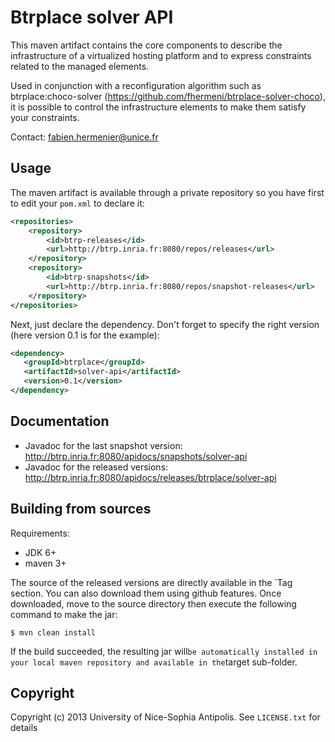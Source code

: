 # Btrplace solver API #

This maven artifact contains the core components to describe the infrastructure
of a virtualized hosting platform and to express constraints related to the
managed elements.

Used in conjunction with a reconfiguration algorithm such as btrplace:choco-solver
(https://github.com/fhermeni/btrplace-solver-choco), it is possible to control
the infrastructure elements to make them satisfy your constraints.

Contact: fabien.hermenier@unice.fr

## Usage ##

The maven artifact is available through a private repository
so you have first to edit your `pom.xml` to declare it:

```xml
<repositories>
    <repository>
        <id>btrp-releases</id>
        <url>http://btrp.inria.fr:8080/repos/releases</url>
    </repository>
    <repository>
        <id>btrp-snapshots</id>
        <url>http://btrp.inria.fr:8080/repos/snapshot-releases</url>
    </repository>
</repositories>
```

Next, just declare the dependency. Don't forget to specify the right version
(here version 0.1 is for the example):

```xml
<dependency>
   <groupId>btrplace</groupId>
   <artifactId>solver-api</artifactId>
   <version>0.1</version>
</dependency>
```

## Documentation ##

* Javadoc for the last snapshot version: http://btrp.inria.fr:8080/apidocs/snapshots/solver-api
* Javadoc for the released versions: http://btrp.inria.fr:8080/apidocs/releases/btrplace/solver-api

## Building from sources ##

Requirements:
* JDK 6+
* maven 3+

The source of the released versions are directly available in the `Tag section.
You can also download them using github features.
Once downloaded, move to the source directory then execute the following command
to make the jar:

    $ mvn clean install

If the build succeeded, the resulting jar will` be automatically
installed in your local maven repository and available in the `target sub-folder.


## Copyright ##
Copyright (c) 2013 University of Nice-Sophia Antipolis. See `LICENSE.txt` for details